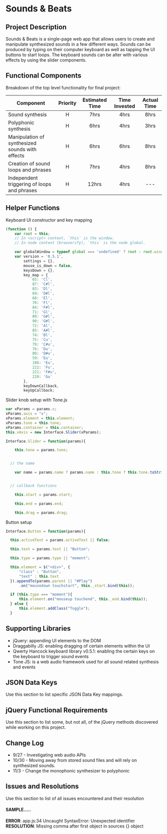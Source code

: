 # Sounds & Beats

## Project Description

Sounds & Beats is a single-page web app that allows users to create and manipulate synthesized sounds in a few different ways. Sounds can be produced by typing on their computer keyboard as well as tapping the UI buttons to start loops. The keyboard sounds can be alter with various effects by using the slider components.

## Functional Components

Breakdown of the top level functionality for final project:

| Component | Priority | Estimated Time | Time Invested | Actual Time |
| --- | :---: |  :---: | :---: | :---: |
| Sound synthesis | H | 7hrs | 4hrs | 8hrs |
| Polyphonic synthesis | H | 6hrs | 4hrs | 3hrs |
| Manipulation of synthesized sounds with effects | H | 6hrs | 6hrs | 8hrs |
| Creation of sound loops and phrases | H | 7hrs | 4hrs | 8hrs |
| Independent triggering of loops and phrases | H | 12hrs | 4hrs | --- |

## Helper Functions

Keyboard UI constructor and key mapping
```Javascript
(function () {
    var root = this;
    // In <script> context, `this` is the window.
    // In node context (browserify), `this` is the node global.

    var globalWindow = typeof global === 'undefined' ? root : root.window;
    var version = '0.5.1',
        settings = {},
        mouse_is_down = false,
        keysDown = {},
        key_map = {
            65: 'Cl',
            87: 'C#l',
            83: 'Dl',
            69: 'D#l',
            68: 'El',
            70: 'Fl',
            84: 'F#l',
            71: 'Gl',
            89: 'G#l',
            90: 'G#l',
            72: 'Al',
            85: 'A#l',
            74: 'Bl',
            75: 'Cu',
            79: 'C#u',
            76: 'Du',
            80: 'D#u',
            59: 'Eu',
            186: 'Eu',
            222: 'Fu',
            221: 'F#u',
            220: 'Gu'
        },
        keyDownCallback,
        keyUpCallback;
```

Slider knob setup with Tone.js

``` Javascript
var xParams = params.x;
xParams.axis = "x";
xParams.element = this.element;
xParams.tone = this.tone;
xParams.container = this.container;
this.xAxis = new Interface.Slider(xParams);

Interface.Slider = function(params){

	this.tone = params.tone;


  // the name

	var name = params.name ? params.name : this.tone ? this.tone.toString() : "";


  // callback functions

	this.start = params.start;

	this.end = params.end;

	this.drag = params.drag;

  ```

Button setup

  ``` Javascript
  Interface.Button = function(params){

  	this.activeText = params.activeText || false;

  	this.text = params.text || "Button";

  	this.type = params.type || "moment";

  	this.element = $("<div>", {
  		"class" : "Button",
  		"text" : this.text
  	}).appendTo(params.parent || "#Play")
  		.on("mousedown touchstart", this._start.bind(this));

  	if (this.type === "moment"){
  		this.element.on("mouseup touchend", this._end.bind(this));
  	} else {
  		this.element.addClass("Toggle");
  	}
  ```

## Supporting Libraries
* jQuery: appending UI elements to the DOM
* Draggabilly JS: enabling dragging of certain elements within the UI
* Qwerty Hancock keyboard library v0.5.1: enabling the certain keys on the keyboard to trigger sound events
* Tone JS: is a web audio framework used for all sound related synthesis and events

## JSON Data Keys
 Use this section to list specific JSON Data Key mappings.  

## jQuery Functional Requirements
 Use this section to list some, but not all, of the jQuery methods discovered while working on this project.

## Change Log
* 9/27 - Investigating web audio APIs
* 10/30 - Moving away from stored sound files and will rely on synthesized sounds.
* 11/3 - Change the monophonic synthesizer to polyphonic

## Issues and Resolutions
 Use this section to list of all issues encountered and their resolution

#### SAMPLE.....
**ERROR**: app.js:34 Uncaught SyntaxError: Unexpected identifier                                
**RESOLUTION**: Missing comma after first object in sources {} object
